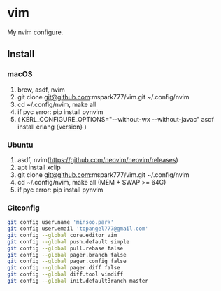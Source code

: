 # vim

My nvim configure.

## Install

### macOS
1. brew, asdf, nvim
1. git clone git@github.com:mspark777/vim.git ~/.config/nvim
1. cd ~/.config/nvim, make all
1. if pyc error: pip install pynvim
1. ( KERL_CONFIGURE_OPTIONS="--without-wx --without-javac" asdf install erlang {version} )

### Ubuntu
1. asdf, nvim(https://github.com/neovim/neovim/releases)
1. apt install xclip
1. git clone git@github.com:mspark777/vim.git ~/.config/nvim
1. cd ~/.config/nvim, make all (MEM + SWAP >= 64G)
1. if pyc error: pip install pynvim

### Gitconfig
```sh
git config user.name 'minsoo.park'
git config user.email 'topangel777@gmail.com'
git config --global core.editor vim
git config --global push.default simple
git config --global pull.rebase false
git config --global pager.branch false
git config --global pager.config false
git config --global pager.diff false
git config --global diff.tool vimdiff
git config --global init.defaultBranch master
```
